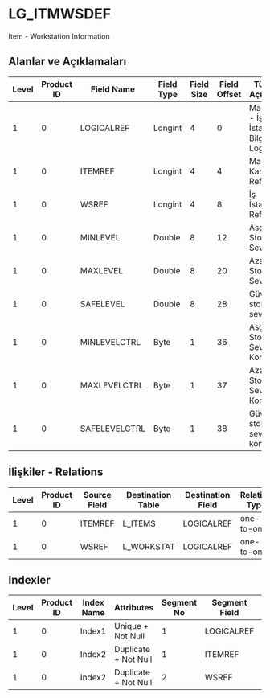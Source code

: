 # LG_ITMWSDEF

Item - Workstation Information

## Alanlar ve Açıklamaları

| Level | Product ID | Field Name | Field Type | Field Size | Field Offset | Türkçe Açıklama | Expression |
| ----- | ---------- | ---------- | ---------- | ---------- | ------------ | --------------- | ---------- |
| 1 | 0 | LOGICALREF | Longint | 4 | 0 | Malzeme - İş İstasyonu Bilgisi Log. Ref. | Item - Workstation Information Logical Reference |
| 1 | 0 | ITEMREF | Longint | 4 | 4 | Malzeme Kartı Referansı | Item Card Reference |
| 1 | 0 | WSREF | Longint | 4 | 8 | İş İstasyonu Ref. | Workstation Reference |
| 1 | 0 | MINLEVEL | Double | 8 | 12 | Asgari Stok Seviyesi | Minimum Inventory Level |
| 1 | 0 | MAXLEVEL | Double | 8 | 20 | Azami Stok Seviyesi | Maximum Inventory Level |
| 1 | 0 | SAFELEVEL | Double | 8 | 28 | Güvenlik stok seviyesi | Safety Inventory Level |
| 1 | 0 | MINLEVELCTRL | Byte | 1 | 36 | Asgari Stok Seviye Kontrolü | Minimum Inventory Level Control |
| 1 | 0 | MAXLEVELCTRL | Byte | 1 | 37 | Azami Stok Seviyesi Kontrolü | Maximum Inventory Level Control |
| 1 | 0 | SAFELEVELCTRL | Byte | 1 | 38 | Güvenlik stok seviyesi kontrolü | Safety Inventory Level Control |

## İlişkiler - Relations

| Level | Product ID | Source Field | Destination Table | Destination Field | Relation Type | Extra Condition |
| ----- | ---------- | ------------ | ---------------- | ---------------- | ------------- | --------------- |
| 1 | 0 | ITEMREF | L_ITEMS | LOGICALREF | one-to-one |  |
| 1 | 0 | WSREF | L_WORKSTAT | LOGICALREF | one-to-one |  |

## Indexler

| Level | Product ID | Index Name | Attributes | Segment No | Segment Field | Sense |
| ----- | ---------- | ---------- | ---------- | ---------- | ------------- | ----- |
| 1 | 0 | Index1 | Unique + Not Null | 1 | LOGICALREF | Ascending |
| 1 | 0 | Index2 | Duplicate + Not Null | 1 | ITEMREF | Ascending |
| 1 | 0 | Index2 | Duplicate + Not Null | 2 | WSREF | Ascending |
